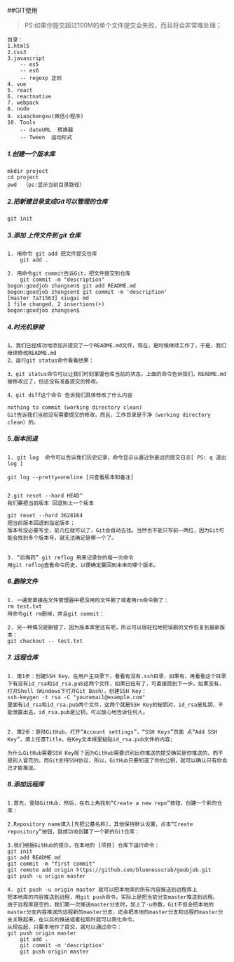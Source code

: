 
##GIT使用
>PS:如果你提交超过100M的单个文件提交会失败，而且将会非常难处理；

	目录：
	1.html5
	2.css3
	3.javascript
		-- es5
		-- es6
		-- regexp 正则
	4. vue
	5. react
	6. reactnative
	7. webpack
	8. node
	9. xiaochengxu(微信小程序)
	10. Tools
		-- dateURL  转换器
		-- Tween  运动形式

##### 1.创建一个版本库
	mkdir project
	cd project
	pwd  （ps:显示当前目录路径）

##### 2.把新建目录变成Git可以管理的仓库
	git init
	
##### 3.添加 上传文件到 git 仓库
	1. 用命令 git add 把文件提交仓库
		git add .
		
	2. 用命令git commit告诉Git，把文件提交到仓库
		git commit -m "description"
	bogon:goodjob zhangsen$ git add README.md 
	bogon:goodjob zhangsen$ git commit -m 'description'
	[master 7a71563] xiugai md
 	1 file changed, 2 insertions(+)
	bogon:goodjob zhangsen$ 
	
##### 4.时光机穿梭
	1、我们已经成功地添加并提交了一个README.md文件，现在，是时候继续工作了，于是，我们继续修改README.md
	2、运行git status命令看看结果：
	
	3、git status命令可以让我们时刻掌握仓库当前的状态，上面的命令告诉我们，README.md被修改过了，但还没有准备提交的修改。
	
	4、git diff这个命令 告诉我们具体修改了什么内容
	
	nothing to commit (working directory clean)
	Git告诉我们当前没有需要提交的修改，而且，工作目录是干净（working directory clean）的。
	
##### 5.版本回退
	1. git log  命令可以告诉我们历史记录，命令显示从最近到最远的提交日志[ PS: q 退出log ]
	
	git log --pretty=oneline [只查看版本和备注]
	
	
	2.git reset --hard HEAD^  
	我们要把当前版本 回退到上一个版本
	
	git reset --hard 3628164
	把当前版本回退到指定版本；
	版本号没必要写全，前几位就可以了，Git会自动去找。当然也不能只写前一两位，因为Git可能会找到多个版本号，就无法确定是哪一个了。
	
	
	3. “后悔药” git reflog 用来记录你的每一次命令
	用git reflog查看命令历史，以便确定要回到未来的哪个版本。
	
##### 6.删除文件
	1. 一通常直接在文件管理器中把没用的文件删了或者用rm命令删了：
	rm test.txt
	用命令git rm删掉，并且git commit：
	
	2. 另一种情况是删错了，因为版本库里还有呢，所以可以很轻松地把误删的文件恢复到最新版本：
	git checkout -- test.txt
	
##### 7. 远程仓库
	1. 第1步：创建SSH Key。在用户主目录下，看看有没有.ssh目录，如果有，再看看这个目录下有没有id_rsa和id_rsa.pub这两个文件，如果已经有了，可直接跳到下一步。如果没有，打开Shell（Windows下打开Git Bash），创建SSH Key：
	ssh-keygen -t rsa -C "youremail@example.com"
	里面有id_rsa和id_rsa.pub两个文件，这两个就是SSH Key的秘钥对，id_rsa是私钥，不能泄露出去，id_rsa.pub是公钥，可以放心地告诉任何人。
	
	
	2. 第2步：登陆GitHub，打开“Account settings”，“SSH Keys”页面 点“Add SSH Key”，填上任意Title，在Key文本框里粘贴id_rsa.pub文件的内容;
	
	为什么GitHub需要SSH Key呢？因为GitHub需要识别出你推送的提交确实是你推送的，而不是别人冒充的，而Git支持SSH协议，所以，GitHub只要知道了你的公钥，就可以确认只有你自己才能推送。
	
##### 8.添加远程库
	1.首先，登陆GitHub，然后，在右上角找到“Create a new repo”按钮，创建一个新的仓库： 
	
	2.Repository name填入[先把公墓名称]，其他保持默认设置，点击“Create repository”按钮，就成功地创建了一个新的Git仓库：
	
	3.我们根据GitHub的提示，在本地的 [项目] 仓库下运行命令：
	git init
	git add README.md
	git commit -m "first commit"
	git remote add origin https://github.com/bluenesscrab/goobjob.git
	git push -u origin master
	
	4. git push -u origin master 就可以把本地库的所有内容推送到远程库上
	把本地库的内容推送到远程，用git push命令，实际上是把当前分支master推送到远程。
	由于远程库是空的，我们第一次推送master分支时，加上了-u参数，Git不但会把本地的master分支内容推送的远程新的master分支，还会把本地的master分支和远程的master分支关联起来，在以后的推送或者拉取时就可以简化命令。
	从现在起，只要本地作了提交，就可以通过命令：
	git push origin master
		git add .
		git commit -m 'description'
		git push origin master